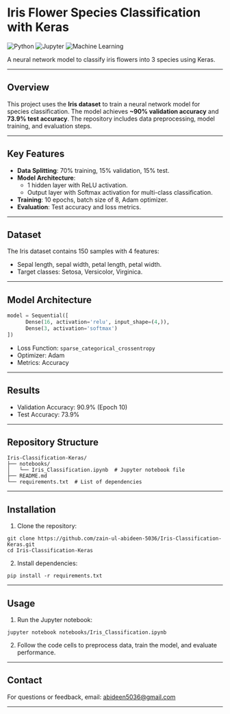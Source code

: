 # Iris Flower Species Classification with Keras

![Python](https://img.shields.io/badge/Python-3.7%2B-blue)
![Jupyter](https://img.shields.io/badge/Jupyter-Notebook-orange)
![Machine Learning](https://img.shields.io/badge/Machine-Learning-brightgreen)

A neural network model to classify iris flowers into 3 species using Keras.

---

## Overview
This project uses the **Iris dataset** to train a neural network model for species classification. The model achieves **~90% validation accuracy** and **73.9% test accuracy**. The repository includes data preprocessing, model training, and evaluation steps.

---

## Key Features
- **Data Splitting**: 70% training, 15% validation, 15% test.
- **Model Architecture**:  
  - 1 hidden layer with ReLU activation.
  - Output layer with Softmax activation for multi-class classification.
- **Training**: 10 epochs, batch size of 8, Adam optimizer.
- **Evaluation**: Test accuracy and loss metrics.
---

## Dataset
The Iris dataset contains 150 samples with 4 features:  
  - Sepal length, sepal width, petal length, petal width.  
  - Target classes: Setosa, Versicolor, Virginica.
---

##  Model Architecture
```python
model = Sequential([
      Dense(16, activation='relu', input_shape=(4,)),
      Dense(3, activation='softmax')
])
```
- Loss Function: ```sparse_categorical_crossentropy```
- Optimizer: Adam
- Metrics: Accuracy
---

## Results
- Validation Accuracy: 90.9% (Epoch 10)
- Test Accuracy: 73.9%
---

## Repository Structure
```
Iris-Classification-Keras/
├── notebooks/
│   └── Iris_Classification.ipynb  # Jupyter notebook file
├── README.md
└── requirements.txt  # List of dependencies
```
---

## Installation
1. Clone the repository:
```
git clone https://github.com/zain-ul-abideen-5036/Iris-Classification-Keras.git
cd Iris-Classification-Keras
```
2. Install dependencies:
```
pip install -r requirements.txt
```
---

## Usage
1. Run the Jupyter notebook:
```
jupyter notebook notebooks/Iris_Classification.ipynb
``` 
2. Follow the code cells to preprocess data, train the model, and evaluate performance.
---

## Contact
For questions or feedback, email: abideen5036@gmail.com

---

